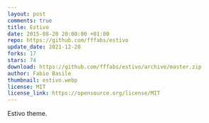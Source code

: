 ```yaml
---
layout: post
comments: true
title: Estivo
date: 2015-08-20 20:00:00 +01:00
repo: https://github.com/fffabs/estivo
update_date: 2021-12-28
forks: 17
stars: 74
download: https://github.com/fffabs/estivo/archive/master.zip
author: Fabio Basile
thumbnail: estivo.webp
license: MIT
license_link: https://opensource.org/license/MIT
---
```


Estivo theme.
